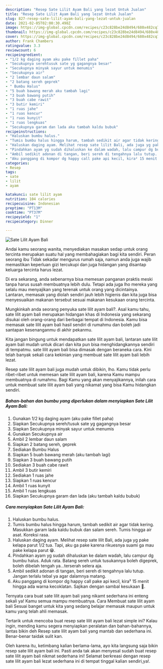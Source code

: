 ```yaml
---
description: "Resep Sate Lilit Ayam Bali yang lezat Untuk Jualan"
title: "Resep Sate Lilit Ayam Bali yang lezat Untuk Jualan"
slug: 827-resep-sate-lilit-ayam-bali-yang-lezat-untuk-jualan
date: 2021-02-05T02:00:30.498Z
image: https://img-global.cpcdn.com/recipes/c23c828be24d8494/680x482cq70/sate-lilit-ayam-bali-foto-resep-utama.jpg
thumbnail: https://img-global.cpcdn.com/recipes/c23c828be24d8494/680x482cq70/sate-lilit-ayam-bali-foto-resep-utama.jpg
cover: https://img-global.cpcdn.com/recipes/c23c828be24d8494/680x482cq70/sate-lilit-ayam-bali-foto-resep-utama.jpg
author: Frank Chambers
ratingvalue: 3.3
reviewcount: 6
recipeingredient:
- "1/2 kg daging ayam aku pake fillet paha"
- "Secukupnya serehtusuk sate yg gagangnya besar"
- "Secukupnya minyak sayur untuk menumis"
- "Secukupnya air"
- "2 lembar daun salam"
- "2 batang sereh geprek"
- " Bumbu Halus"
- "5 buah bawang merah aku tambah lagi"
- "3 buah bawang putih"
- "3 buah cabe rawit"
- "3 butir kemiri"
- "1 ruas jahe"
- "1 ruas kencur"
- "1 ruas kunyit"
- "1 ruas lengkuas"
- "Secukupnya garam dan lada aku tambah kaldu bubuk"
recipeinstructions:
- "Haluskan bumbu halus."
- "Tumis bumbu halus hingga harum, tambah sedikit air agar tidak kering. Masukkan garam lada kaldu bubuk dan salam sereh. Tumis hingga air asat. Koreksi rasa."
- "Haluskan daging ayam. Melihat resep sate lilit Bali, ada juga yg pake kelapa parut 1/2 tua. Tapi, aku ga pake karena rikuesnya suami ga mau pake kelapa parut 😁."
- "Pindahkan ayam yg sudah dihaluskan ke dalam wadah, lalu campur dg bumbu halus. Aduk rata. Batang sereh untuk tusukannya boleh digeprek, boleh dibelah tengah ya...terserah selera aja."
- "Ambil sedikit adonan di tangan, beri sereh di tengahnya lalu tutup. Jangan terlalu tebal ya agar dalamnya matang."
- "Aku panggang di kompor dg happy call pake api kecil, kira² 15 menit hingga ada warna kecoklatan. Sajikan dengan sambal kesukaan 💖."
categories:
- Resep
tags:
- sate
- lilit
- ayam

katakunci: sate lilit ayam 
nutrition: 104 calories
recipecuisine: Indonesian
preptime: "PT13M"
cooktime: "PT37M"
recipeyield: "1"
recipecategory: Dinner

---
```



![Sate Lilit Ayam Bali](https://img-global.cpcdn.com/recipes/c23c828be24d8494/680x482cq70/sate-lilit-ayam-bali-foto-resep-utama.jpg)

Andai kamu seorang wanita, menyediakan masakan sedap untuk orang tercinta merupakan suatu hal yang membahagiakan bagi kita sendiri. Peran seorang ibu Tidak sekadar mengurus rumah saja, namun anda juga wajib memastikan keperluan gizi tercukupi dan juga hidangan yang disantap keluarga tercinta harus lezat.

Di era  sekarang, anda sebenarnya bisa memesan panganan praktis meski tanpa harus susah membuatnya lebih dulu. Tetapi ada juga lho mereka yang selalu mau menyajikan yang terenak untuk orang yang dicintainya. Lantaran, memasak yang diolah sendiri jauh lebih higienis dan kita juga bisa menyesuaikan makanan tersebut sesuai makanan kesukaan orang tercinta. 



Mungkinkah anda seorang penyuka sate lilit ayam bali?. Asal kamu tahu, sate lilit ayam bali merupakan hidangan khas di Indonesia yang sekarang disukai oleh orang-orang dari berbagai tempat di Indonesia. Kamu bisa memasak sate lilit ayam bali hasil sendiri di rumahmu dan boleh jadi santapan kesenanganmu di akhir pekanmu.

Kita jangan bingung untuk mendapatkan sate lilit ayam bali, lantaran sate lilit ayam bali mudah untuk dicari dan kita pun bisa menghidangkannya sendiri di tempatmu. sate lilit ayam bali bisa dimasak dengan beraneka cara. Kini telah banyak sekali cara kekinian yang membuat sate lilit ayam bali lebih lezat.

Resep sate lilit ayam bali juga mudah untuk dibikin, lho. Kamu tidak perlu ribet-ribet untuk memesan sate lilit ayam bali, karena Kamu mampu membuatnya di rumahmu. Bagi Kamu yang akan menyajikannya, inilah cara untuk membuat sate lilit ayam bali yang nikamat yang bisa Kamu hidangkan sendiri.

<!--inarticleads1-->

##### Bahan-bahan dan bumbu yang diperlukan dalam menyiapkan Sate Lilit Ayam Bali:

1. Gunakan 1/2 kg daging ayam (aku pake fillet paha)
1. Siapkan Secukupnya sereh/tusuk sate yg gagangnya besar
1. Siapkan Secukupnya minyak sayur untuk menumis
1. Gunakan Secukupnya air
1. Ambil 2 lembar daun salam
1. Siapkan 2 batang sereh, geprek
1. Sediakan  Bumbu Halus
1. Siapkan 5 buah bawang merah (aku tambah lagi)
1. Siapkan 3 buah bawang putih
1. Sediakan 3 buah cabe rawit
1. Ambil 3 butir kemiri
1. Sediakan 1 ruas jahe
1. Siapkan 1 ruas kencur
1. Ambil 1 ruas kunyit
1. Ambil 1 ruas lengkuas
1. Siapkan Secukupnya garam dan lada (aku tambah kaldu bubuk)




<!--inarticleads2-->

##### Cara menyiapkan Sate Lilit Ayam Bali:

1. Haluskan bumbu halus.
1. Tumis bumbu halus hingga harum, tambah sedikit air agar tidak kering. Masukkan garam lada kaldu bubuk dan salam sereh. Tumis hingga air asat. Koreksi rasa.
1. Haluskan daging ayam. Melihat resep sate lilit Bali, ada juga yg pake kelapa parut 1/2 tua. Tapi, aku ga pake karena rikuesnya suami ga mau pake kelapa parut 😁.
1. Pindahkan ayam yg sudah dihaluskan ke dalam wadah, lalu campur dg bumbu halus. Aduk rata. Batang sereh untuk tusukannya boleh digeprek, boleh dibelah tengah ya...terserah selera aja.
1. Ambil sedikit adonan di tangan, beri sereh di tengahnya lalu tutup. Jangan terlalu tebal ya agar dalamnya matang.
1. Aku panggang di kompor dg happy call pake api kecil, kira² 15 menit hingga ada warna kecoklatan. Sajikan dengan sambal kesukaan 💖.




Ternyata cara buat sate lilit ayam bali yang nikamt sederhana ini enteng sekali ya! Kamu semua mampu membuatnya. Cara Membuat sate lilit ayam bali Sesuai banget untuk kita yang sedang belajar memasak maupun untuk kamu yang telah ahli memasak.

Tertarik untuk mencoba buat resep sate lilit ayam bali lezat simple ini? Kalau ingin, mending kamu segera menyiapkan peralatan dan bahan-bahannya, lantas bikin deh Resep sate lilit ayam bali yang mantab dan sederhana ini. Benar-benar taidak sulit kan. 

Oleh karena itu, ketimbang kalian berlama-lama, ayo kita langsung saja bikin resep sate lilit ayam bali ini. Pasti anda tak akan menyesal sudah buat resep sate lilit ayam bali nikmat sederhana ini! Selamat berkreasi dengan resep sate lilit ayam bali lezat sederhana ini di tempat tinggal kalian sendiri,ya!.


